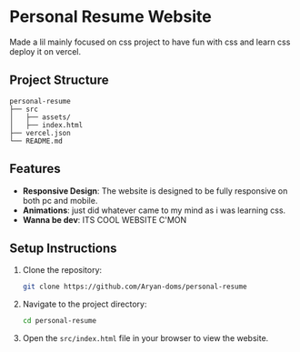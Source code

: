 # Personal Resume Website

Made a lil mainly focused on css project to have fun with css and learn css deploy it on vercel.

## Project Structure

```
personal-resume
├── src
│   ├── assets/
│   ├── index.html
├── vercel.json
└── README.md
```

## Features

- **Responsive Design**: The website is designed to be fully responsive on both pc and mobile.
- **Animations**: just did whatever came to my mind as i was learning css.
- **Wanna be dev**: ITS COOL WEBSITE C'MON

## Setup Instructions

1. Clone the repository:
   ```bash
   git clone https://github.com/Aryan-doms/personal-resume
   ```

2. Navigate to the project directory:
   ```bash
   cd personal-resume
   ```

3. Open the `src/index.html` file in your browser to view the website.
